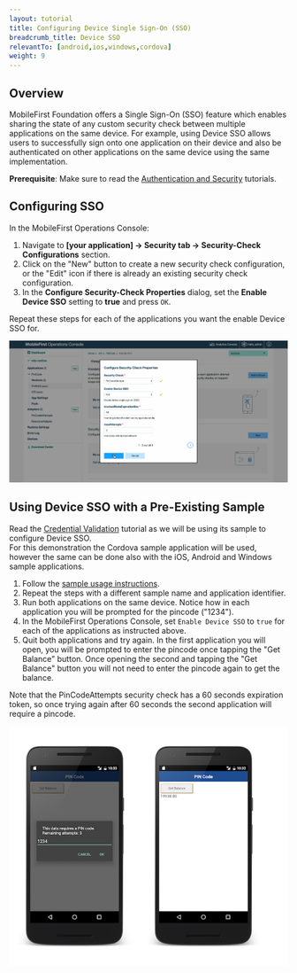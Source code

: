 ```yaml
---
layout: tutorial
title: Configuring Device Single Sign-On (SSO)
breadcrumb_title: Device SSO
relevantTo: [android,ios,windows,cordova]
weight: 9
---
```

## Overview
MobileFirst Foundation offers a Single Sign-On (SSO) feature which enables sharing the state of any custom security check between multiple applications on the same device. For example, using Device SSO allows users to successfully sign onto one application on their device and also be authenticated on other applications on the same device using the same implementation.

**Prerequisite**: Make sure to read the [Authentication and Security](../) tutorials.

## Configuring SSO
In the MobileFirst Operations Console:

1. Navigate to **[your application] → Security tab →  Security-Check Configurations** section.
2. Click on the "New" button to create a new security check configuration, or the "Edit" icon if there is already an existing security check configuration.
3. In the **Configure Security-Check Properties** dialog, set the **Enable Device SSO** setting to **true** and press `OK`.

Repeat these steps for each of the applications you want the enable Device SSO for.

<img class="gifplayer" alt="Configuring Device SSO in the MobileFirst Operations Console" src="enable-device-sso.png"/>

## Using Device SSO with a Pre-Existing Sample
Read the  [Credential Validation](../credentials-validation/) tutorial as we will be using its sample to configure Device SSO.  
For this demonstration the Cordova sample application will be used, however the same can be done also with the iOS, Android and Windows sample applications.

1. Follow the [sample usage instructions](../credentials-validation/javascript/#cordova-sample-usage).
2. Repeat the steps with a different sample name and application identifier.
3. Run both applications on the same device. Notice how in each application you will be prompted for the pincode ("1234").
4. In the MobileFirst Operations Console, set `Enable Device SSO` to `true` for each of the applications as instructed above.
5. Quit both applications and try again. In the first application you will open, you will be prompted to enter the pincode once tapping the "Get Balance" button. Once opening the second and tapping the "Get Balance" button you will not need to enter the pincode again to get the balance.

Note that the PinCodeAttempts security check has a 60 seconds expiration token, so once trying again after 60 seconds the second application will require a pincode.

![pincode cordova sample application](pincode-attempts-cordova.png)
